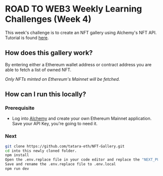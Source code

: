 # ROAD TO WEB3 Weekly Learning Challenges (Week 4)

This week's challenge is to create an NFT gallery using Alchemy's NFT API. Tutorial is found [here](https://docs.alchemy.com/alchemy/road-to-web3/weekly-learning-challenges/4.-how-to-create-an-nft-gallery-alchemy-nft-api).

## How does this gallery work?
By entering either a Ethereum wallet address or contract address you are able to fetch a list of owned NFT.

*Only NFTs minted on Ethereum's Mainnet will be fetched.* 

## How can I run this locally?

### Prerequisite 
* Log into [Alchemy](https://www.alchemy.com/) and create your own Ethereum Mainnet application. Save your API Key, you're going to need it. 


### Next
```bash
git clone https://github.com/tatara-eth/NFT-Gallery.git
cd into this newly cloned folder.
npm install
Open the .env.replace file in your code editor and replace the "NEXT_PUBLIC_API_KEY" value with your own Alchemy Ethereum Mainnet App Api Key. 
Save and rename the .env.replace file to .env.local
npm run dev
```
